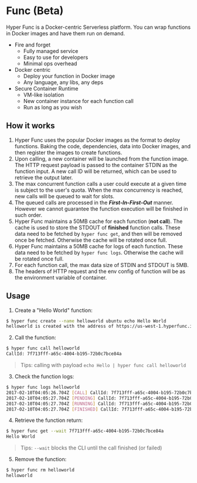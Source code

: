 # Func (Beta)

Hyper Func is a Docker-centric Serverless platform. You can wrap functions in Docker images and have them run on demand.

- Fire and forget
	- Fully managed service
    - Easy to use for developers
    - Minimal ops overhead
- Docker centric
	- Deploy your function in Docker image
	- Any language, any libs, any deps
- Secure Container Runtime
	- VM-like isolation
	- New container instance for each function call
	- Run as long as you wish

## How it works

1. Hyper Func uses the popular Docker images as the format to deploy functions. Baking the code, dependencies, data into Docker images, and then register the images to create functions.
2. Upon calling, a new container will be launched from the function image. The HTTP request payload is passed to the container STDIN as the function input. A new call ID will be returned, which can be used to retrieve the output later.
3. The max concurrent function calls a user could execute at a given time is subject to the user's quota. When the max concurrency is reached, new calls will be queued to wait for slots.
4. The queued calls are processed in the ***First-In-First-Out*** manner. However we cannot guarantee the function execution will be finished in such order.
5. Hyper Func maintains a 50MB cache for each function (**not call**). The cache is used to store the STDOUT of **finished** function calls. These data need to be fetched by `hyper func get`, and then will be removed once be fetched. Otherwise the cache will be rotated once full.
6. Hyper Func maintains a 50MB cache for logs of each function. These data need to be fetched by `hyper func logs`. Otherwise the cache will be rotated once full.
7. For each function call, the max data size of STDIN and STDOUT is 5MB.
8. The headers of HTTP request and the env config of function will be as the environment variable of container.

## Usage

1. Create a "Hello World" function:
``` bash
$ hyper func create --name helloworld ubuntu echo Hello World
helloworld is created with the address of https://us-west-1.hyperfunc.io/call/helloworld/e5304888-f112-11e6-bc64-92361f002671
```

2. Call the function:
``` bash
$ hyper func call helloworld
CallId: 7f713fff-a65c-4004-b195-72b0c7bce84a
```
> Tips: calling with payload `echo Hello | hyper func call helloworld`

3. Check the function logs:
``` bash
$ hyper func logs helloworld
2017-02-10T04:05:26.704Z [CALL] CallId: 7f713fff-a65c-4004-b195-72b0c7bce84a, ShortStdin:
2017-02-10T04:05:27.704Z [PENDING] CallId: 7f713fff-a65c-4004-b195-72b0c7bce84a
2017-02-10T04:05:27.704Z [RUNNING] CallId: 7f713fff-a65c-4004-b195-72b0c7bce84a
2017-02-10T04:05:27.704Z [FINISHED] CallId: 7f713fff-a65c-4004-b195-72b0c7bce84a, ShortStdout: Hello World
```

4. Retrieve the function return:
``` bash
$ hyper func get --wait 7f713fff-a65c-4004-b195-72b0c7bce84a
Hello World
```
> Tips: `--wait` blocks the CLI until the call finished (or failed)

5. Remove the function:
``` bash
$ hyper func rm helloworld
helloworld
```
